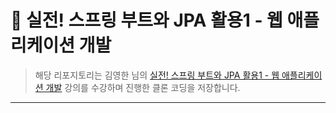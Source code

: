 # 📘 실전! 스프링 부트와 JPA 활용1 - 웹 애플리케이션 개발

> 해당 리포지토리는 김영한 님의 [실전! 스프링 부트와 JPA 활용1 - 웹 애플리케이션 개발](https://inf.run/hhEvV) 강의를 수강하며 진행한 클론 코딩을 저장합니다.
  
***

